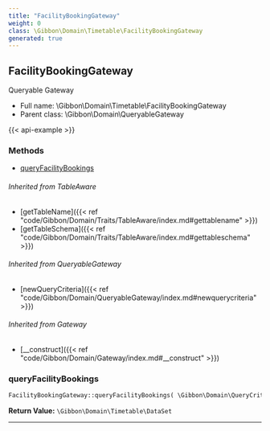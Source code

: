 ```yaml
---
title: "FacilityBookingGateway"
weight: 0
class: \Gibbon\Domain\Timetable\FacilityBookingGateway
generated: true
---
```


## FacilityBookingGateway 

Queryable Gateway



* Full name: \Gibbon\Domain\Timetable\FacilityBookingGateway
* Parent class: \Gibbon\Domain\QueryableGateway

{{< api-example >}} 



### Methods

- [queryFacilityBookings](#queryfacilitybookings)




###### Inherited from TableAware
- [getTableName]({{< ref "code/Gibbon/Domain/Traits/TableAware/index.md#gettablename" >}})
- [getTableSchema]({{< ref "code/Gibbon/Domain/Traits/TableAware/index.md#gettableschema" >}})

###### Inherited from QueryableGateway
- [newQueryCriteria]({{< ref "code/Gibbon/Domain/QueryableGateway/index.md#newquerycriteria" >}})

###### Inherited from Gateway
- [__construct]({{< ref "code/Gibbon/Domain/Gateway/index.md#__construct" >}})



### queryFacilityBookings



```php
FacilityBookingGateway::queryFacilityBookings( \Gibbon\Domain\QueryCriteria $criteria, $gibbonPersonID = null ): \Gibbon\Domain\Timetable\DataSet
```






**Return Value:**
`\Gibbon\Domain\Timetable\DataSet`  



---

